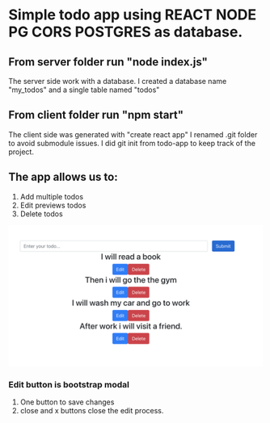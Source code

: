 # Simple todo app using REACT NODE PG CORS POSTGRES as database.

## From server folder run "node index.js"

The server side work with a database.
I created a database name "my_todos" and a single table named "todos"

## From client folder run "npm start"

The client side was generated with "create react app"
I renamed .git folder to avoid submodule issues.
I did git init from todo-app to keep track of the project.

## The app allows us to:

1. Add multiple todos
2. Edit previews todos
3. Delete todos

![App_screen_shot](./client/src/assets/screenShot.png)

### Edit button is bootstrap modal

1. One button to save changes
2. close and x buttons close the edit process.
